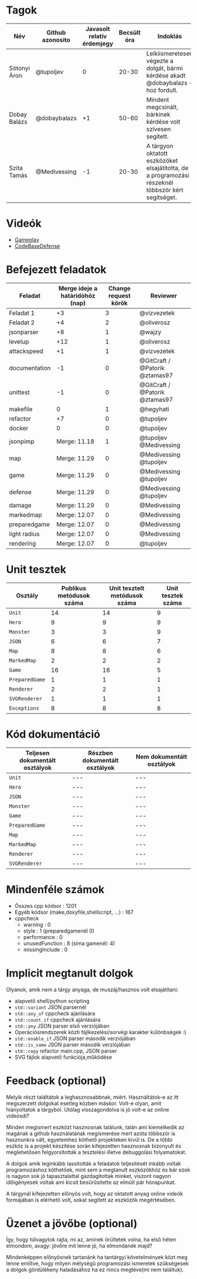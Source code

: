 # Tagok

| Név | Github azonosito  | Javasolt relatív érdemjegy | Becsült óra | Indoklás  | 
| --- | ---- | --- | ------------------ | --------- |
| Sótonyi Áron | @tupoljev | 0 | 20-30 | Lelkiismeretesen végezte a dolgát, bármi kérdése akadt @dobaybalazs -hoz fordult. |
| Dobay Balázs | @dobaybalazs | +1 | 50-60 | Mindent megcsinált, bárkinek kérdése volt szívesen segített. |
| Szita Tamás | @Medivessing | -1 | 20-30 | A tárgyon oktatott eszközöket elsajátította, de a programozási részeknél többször kért segítséget. |


# Videók

 - [Gameplay](https://drive.google.com/file/d/1h8RzXwVIOFkRATe2Tpyl9jFle4w5YPh9/view?fbclid=IwAR2E2pJN2f76lCqOzbnWMJbK20QaPOrFpGXpnEq8jul2lURRzzBemWpy7M8)
 - [CodeBaseDefense](https://drive.google.com/file/d/1MK2F8eivWuWhfb9aazNIgL8q5MWqVo1k/view?fbclid=IwAR03v-nWwc_nmAh4kwpAl-ili33R2b-13wOP4ktLM0RwGPDHhIwZeXvKDcY)

# Befejezett feladatok

| Feladat | Merge ideje a határidóhöz (nap) | Change request körök | Reviewer | 
| ------- | ------------------------------- | -------------------- | -------- |
| Feladat 1 | +3 | 3 | @vizvezetek | 
| Feladat 2 | +4 | 2 | @oliverosz |
| jsonparser | +8 | 1 | @wajzy |
| levelup | +12 | 1 | @oliverosz |
| attackspeed | +1 | 1 | @vizvezetek |
| documentation | -1 | 0 | @GitCraft / @Patorik @ztamas97 |
| unittest | -1 | 0| @GitCraft / @Patorik @ztamas97 |
| makefile | 0 | 1 | @hegyhati |
| refactor | +7 | 0 | @tupoljev |
| docker | 0 | 0 | @tupoljev |
| jsonpimp | Merge: 11.18 | 1 | @tupoljev @Medivessing |
| map | Merge: 11.29 | 0 | @Medivessing  @tupoljev |
| game | Merge: 11.29 | 0 | @Medivessing  @tupoljev |
| defense | Merge: 11.29 | 0 | @Medivessing  @tupoljev |
| damage | Merge: 11.29 | 0 | @Medivessing |
| markedmap | Merge: 12.07 | 0 | @Medivessing |
| preparedgame | Merge: 12.07  | 0 | @Medivessing |
| light radius | Merge: 12.07  | 0 | @Medivessing |
| rendering | Merge: 12.07  | 0 |  @tupoljev |

# Unit tesztek

| Osztály | Publikus metódusok száma | Unit tesztelt metódusok száma | Unit tesztek száma |
| --- | --- | --- | --- |
| `Unit` | 14 | 14 | 9 |
| `Hero` | 9 | 9 | 9 | 
| `Monster` | 3 | 3 | 9 |
| `JSON` | 6 | 6 | 7 | 
| `Map` | 8 | 8 | 6 |  
| `MarkedMap` | 2 | 2 | 2 |  
| `Game` | 16 | 16 | 5 |  
| `PreparedGame` | 1 | 1 | 1 | 
| `Renderer` | 2 | 2 | 1 |  
| `SVGRenderer` | 1 | 1 | 1 |  
| `Exceptions` | 8 | 8 | 8 | 

# Kód dokumentáció

| Teljesen dokumentált osztályok | Részben dokumentált osztályok | Nem dokumentált osztályok |
| --- | --- | --- | 
| `Unit` | --- | --- | 
| `Hero` | --- | --- |  
| `JSON` | --- | --- |
| `Monster` | --- | --- |
| `Game` | --- | --- |
| `PreparedGame` | --- | --- |
| `Map` | --- | --- |
| `MarkedMap` | --- | --- |
| `Renderer` | --- | --- |
| `SVGRenderer` | --- | --- |


# Mindenféle számok

 - Összes cpp kódsor : 1201
 - Egyéb kódsor (make,doxyfile,shellscript, ...) : 167
 - cppcheck
   - warning : 0
   - style : 1 (preparedgamenél 0)
   - performance : 0
   - unusedFunction :  8 (sima gamenél: 4)
   - missingInclude :  0
 
# Implicit megtanult dolgok
Olyanok, amik nem a tárgy anyaga, de muszáj/hasznos volt elsajátítani:
 - alapvető shell/python scripting
 - `std::variant` JSON parsernél
 - `std::any_of` cppcheck ajánlására
 - `std::count_if` cppcheck ajánlására
 - `std::any` JSON parser első verziójában
 - Operációsrendszerek közti fájlkezelési/sorvégi karakter különbségek :)
 - `std::enable_if` JSON parser második verziójában
 - `std::is_same` JSON parser második verziójában
 - `std::copy` refactor main.cpp, JSON parser
 - SVG fájlok alapvető funkciója,működése

# Feedback (optional)
 
Melyik részt találtátok a leghasznosabbnak, miért. Használtátok-e az itt megszerzett dolgokat esetleg közben máskor. Volt-e olyan, amit hiányoltatok a tárgyból. Utólag visszagondolva is jó volt-e az online videósdi?

Minden megismert eszközt hasznosnak találunk, talán ami kiemelkedik az magának a github használatának megismerése mert azóta többször is hasznunkra vált, egyetemhez köthető projekteken kívül is. De a többi eszköz is a projekt készítése során kifejezetten hasznosnak bizonyult és meglehetősen felgyorsították a tesztelési illetve debuggolási folyamatokat. 

A dolgok amik leginkább lassították a feladatok teljesítését inkább voltak programozáshoz köthetőek, mint sem a megtanult eszközökhöz és bár ezek is nagyon sok jó tapasztalattal gazdagítottak minket, viszont nagyon időigényesek voltak ami kicsit besűrűsítette az elmúlt pár hónapunkat. 

A tárgynál kifejezetten előnyös volt, hogy az oktatott anyag online videók formájában is elérhető volt, sokat segített az eszközök megértésében.

# Üzenet a jövőbe (optional)

Így, hogy túlvagytok rajta, mi az, aminek örültetek volna, ha első héten elmondom, avagy: jövőre mit lenne jó, ha elmondanék majd?

Mindenképpen előnyösnek tartanánk ha tantárgyi követelmények közt meg lenne említve, hogy milyen mélységű programozási ismeretek szükségesek a dolgok gördülékeny haladásához ha ez nincs megtéve(mi nem találtuk).